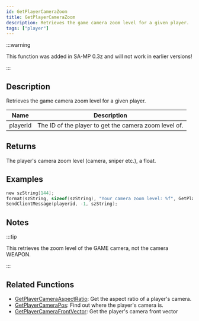 ```yaml
---
id: GetPlayerCameraZoom
title: GetPlayerCameraZoom
description: Retrieves the game camera zoom level for a given player.
tags: ["player"]
---
```


:::warning

This function was added in SA-MP 0.3z and will not work in earlier versions!

:::

## Description

Retrieves the game camera zoom level for a given player.

| Name     | Description                                           |
| -------- | ----------------------------------------------------- |
| playerid | The ID of the player to get the camera zoom level of. |

## Returns

The player's camera zoom level (camera, sniper etc.), a float.

## Examples

```c
new szString[144];
format(szString, sizeof(szString), "Your camera zoom level: %f", GetPlayerCameraZoom(playerid));
SendClientMessage(playerid, -1, szString);
```

## Notes

:::tip

This retrieves the zoom level of the GAME camera, not the camera WEAPON.

:::

## Related Functions

- [GetPlayerCameraAspectRatio](../functions/GetPlayerCameraAspectRation): Get the aspect ratio of a player's camera.
- [GetPlayerCameraPos](../functions/GetPlayerCameraPos): Find out where the player's camera is.
- [GetPlayerCameraFrontVector](../functions/GetPlayerCameraFrontVector): Get the player's camera front vector
